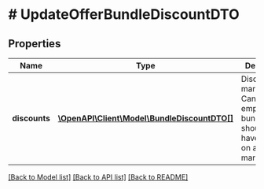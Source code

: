 # # UpdateOfferBundleDiscountDTO

## Properties

Name | Type | Description | Notes
------------ | ------------- | ------------- | -------------
**discounts** | [**\OpenAPI\Client\Model\BundleDiscountDTO[]**](BundleDiscountDTO.md) | Discounts on marketplaces. Can be null or empty if bundle shouldn&#39;t have discount on any marketplace. | [optional]

[[Back to Model list]](../../README.md#models) [[Back to API list]](../../README.md#endpoints) [[Back to README]](../../README.md)
